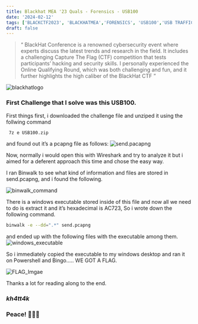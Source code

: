 ```yaml
---
title: Blackhat MEA '23 Quals - Forensics - USB100
date: '2024-02-12'
tags: ['BLACKCTF2023', 'BLACKHATMEA','FORENSICS', 'USB100','USB TRAFFIC']
draft: false
---
```

> “ BlackHat Conference is a renowned cybersecurity event where experts discuss the latest trends and research in the field. It includes a challenging Capture The Flag (CTF) competition that tests participants’ hacking and security skills. I personally experienced the Online Qualifying Round, which was both challenging and fun, and it further highlights the high caliber of the BlackHat CTF ”

![blackhatlogo](/static/writeups/blackhat2023/usb100/blackhat.png)

### First Challenge that I solve was this USB100.
First things first, i downloaded the challenge file and unziped it using the follwing command

```bash
 7z e USB100.zip
```
and found out it’s a pcapng file as follows:
![send.pacapng](/static/writeups/blackhat2023/usb100/send.png)

Now, normally i would open this with Wireshark and try to analyze it but i aimed for a deferent approach this time and chose the easy way.

I ran Binwalk to see what kind of information and files are stored in send.pcapng, and i found the following.

![binwalk_command](/static/writeups/blackhat2023/usb100/binwalk_command.png)

There is a windows executable stored inside of this file and now all we need to do is extract it and it’s hexadecimal is AC723, So i wrote down the following command.

```bash
binwalk -e --dd=".*" send.pcapng
```
and ended up with the following files with the executable among them.
![windows_executable](/static/writeups/blackhat2023/usb100/windows_executable.png)

So i immediately copied the executable to my windows desktop and ran it on Powershell and Bingo….. WE GOT A FLAG.

![FLAG_Imgae](/static/writeups/blackhat2023/usb100/FLAG.png)

Thanks a lot for reading along to the end.
### ***kh4tt4k***

### Peace! 👋👋👋



